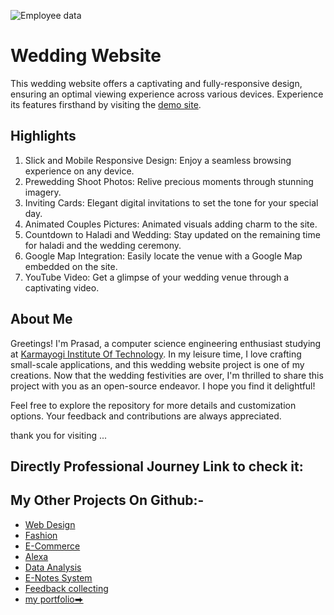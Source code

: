 ![Employee data](/repository/assets/employee.png?raw=true "Employee Data title")
# Wedding Website

This wedding website offers a captivating and fully-responsive design, ensuring an optimal viewing experience across various devices. Experience its features firsthand by visiting the [demo site](https://mipashyayalmar.github.io/pashya/?fbclid=PAAabqDdA4xzZkJx6CxlgUSRzOan-0iX3VIb8_yU4EsKhoJn0QRQwOEeAdKWg).

## Highlights
1. Slick and Mobile Responsive Design: Enjoy a seamless browsing experience on any device.
2. Prewedding Shoot Photos: Relive precious moments through stunning imagery.
3. Inviting Cards: Elegant digital invitations to set the tone for your special day.
4. Animated Couples Pictures: Animated visuals adding charm to the site.
5. Countdown to Haladi and Wedding: Stay updated on the remaining time for haladi and the wedding ceremony.
7. Google Map Integration: Easily locate the venue with a Google Map embedded on the site.
6. YouTube Video: Get a glimpse of your wedding venue through a captivating video.

## About Me
Greetings! I'm Prasad, a computer science engineering enthusiast studying at [Karmayogi Institute Of Technology](https://karmayogicollege.ac.in/). In my leisure time, I love crafting small-scale applications, and this wedding website project is one of my creations. Now that the wedding festivities are over, I'm thrilled to share this project with you as an open-source endeavor. I hope you find it delightful!

Feel free to explore the repository for more details and customization options. Your feedback and contributions are always appreciated.

thank you for visiting ...






##  Directly Professional Journey Link to check it:





## My Other Projects On Github:-
- [Web Design](#)
- [Fashion](#)
- [E-Commerce](#)
- [Alexa](#)
- [Data Analysis](#)
- [E-Notes System](#)
- [Feedback collecting](#)
- [my portfolio⮕](https://mipashyayalmar.github.io/-Profile-data/)
